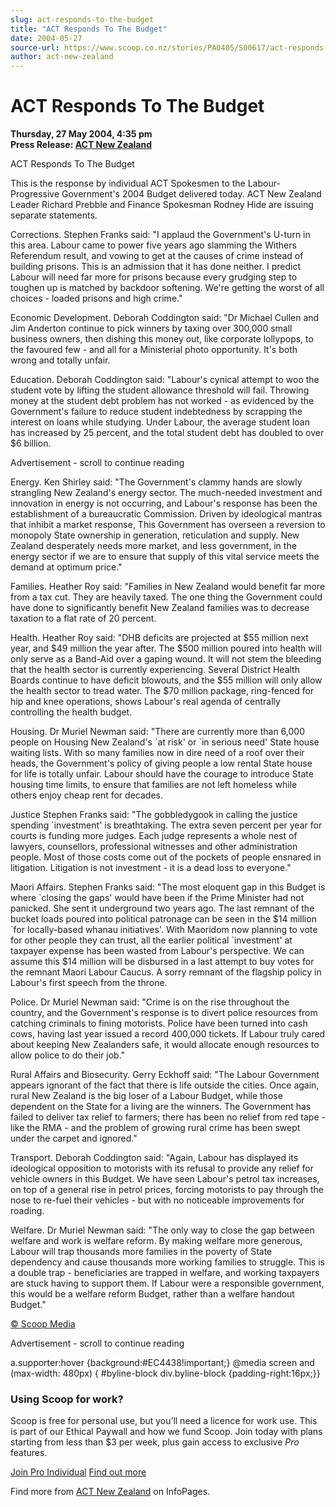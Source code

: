 ```yaml
---
slug: act-responds-to-the-budget
title: "ACT Responds To The Budget"
date: 2004-05-27
source-url: https://www.scoop.co.nz/stories/PA0405/S00617/act-responds-to-the-budget.htm
author: act-new-zealand
---
```

ACT Responds To The Budget
==========================

**Thursday, 27 May 2004, 4:35 pm**  
**Press Release: [ACT New Zealand](https://info.scoop.co.nz/ACT_New_Zealand)**

  
ACT Responds To The Budget

This is the response by individual ACT Spokesmen to the Labour-Progressive Government's 2004 Budget delivered today. ACT New Zealand Leader Richard Prebble and Finance Spokesman Rodney Hide are issuing separate statements.

Corrections. Stephen Franks said: \"I applaud the Government's U-turn in this area. Labour came to power five years ago slamming the Withers Referendum result, and vowing to get at the causes of crime instead of building prisons. This is an admission that it has done neither. I predict Labour will need far more for prisons because every grudging step to toughen up is matched by backdoor softening. We're getting the worst of all choices - loaded prisons and high crime."

Economic Development. Deborah Coddington said: "Dr Michael Cullen and Jim Anderton continue to pick winners by taxing over 300,000 small business owners, then dishing this money out, like corporate lollypops, to the favoured few - and all for a Ministerial photo opportunity. It's both wrong and totally unfair.

Education. Deborah Coddington said: "Labour's cynical attempt to woo the student vote by lifting the student allowance threshold will fail. Throwing money at the student debt problem has not worked - as evidenced by the Government's failure to reduce student indebtedness by scrapping the interest on loans while studying. Under Labour, the average student loan has increased by 25 percent, and the total student debt has doubled to over $6 billion.

Advertisement - scroll to continue reading





Energy. Ken Shirley said: "The Government's clammy hands are slowly strangling New Zealand's energy sector. The much-needed investment and innovation in energy is not occurring, and Labour's response has been the establishment of a bureaucratic Commission. Driven by ideological mantras that inhibit a market response, This Government has overseen a reversion to monopoly State ownership in generation, reticulation and supply. New Zealand desperately needs more market, and less government, in the energy sector if we are to ensure that supply of this vital service meets the demand at optimum price."

Families. Heather Roy said: "Families in New Zealand would benefit far more from a tax cut. They are heavily taxed. The one thing the Government could have done to significantly benefit New Zealand families was to decrease taxation to a flat rate of 20 percent.

Health. Heather Roy said: "DHB deficits are projected at $55 million next year, and $49 million the year after. The $500 million poured into health will only serve as a Band-Aid over a gaping wound. It will not stem the bleeding that the health sector is currently experiencing. Several District Health Boards continue to have deficit blowouts, and the $55 million will only allow the health sector to tread water. The $70 million package, ring-fenced for hip and knee operations, shows Labour's real agenda of centrally controlling the health budget.

Housing. Dr Muriel Newman said: "There are currently more than 6,000 people on Housing New Zealand's \`at risk' or \`in serious need' State house waiting lists. With so many families now in dire need of a roof over their heads, the Government's policy of giving people a low rental State house for life is totally unfair. Labour should have the courage to introduce State housing time limits, to ensure that families are not left homeless while others enjoy cheap rent for decades.

Justice Stephen Franks said: "The gobbledygook in calling the justice spending \`investment' is breathtaking. The extra seven percent per year for courts is funding more judges. Each judge represents a whole nest of lawyers, counsellors, professional witnesses and other administration people. Most of those costs come out of the pockets of people ensnared in litigation. Litigation is not investment - it is a dead loss to everyone."

Maori Affairs. Stephen Franks said: "The most eloquent gap in this Budget is where \`closing the gaps' would have been if the Prime Minister had not panicked. She sent it underground two years ago. The last remnant of the bucket loads poured into political patronage can be seen in the $14 million \`for locally-based whanau initiatives'. With Maoridom now planning to vote for other people they can trust, all the earlier political \`investment' at taxpayer expense has been wasted from Labour's perspective. We can assume this $14 million will be disbursed in a last attempt to buy votes for the remnant Maori Labour Caucus. A sorry remnant of the flagship policy in Labour's first speech from the throne.

Police. Dr Muriel Newman said: "Crime is on the rise throughout the country, and the Government's response is to divert police resources from catching criminals to fining motorists. Police have been turned into cash cows, having last year issued a record 400,000 tickets. If Labour truly cared about keeping New Zealanders safe, it would allocate enough resources to allow police to do their job."

Rural Affairs and Biosecurity. Gerry Eckhoff said: "The Labour Government appears ignorant of the fact that there is life outside the cities. Once again, rural New Zealand is the big loser of a Labour Budget, while those dependent on the State for a living are the winners. The Government has failed to deliver tax relief to farmers; there has been no relief from red tape - like the RMA - and the problem of growing rural crime has been swept under the carpet and ignored."

Transport. Deborah Coddington said: "Again, Labour has displayed its ideological opposition to motorists with its refusal to provide any relief for vehicle owners in this Budget. We have seen Labour's petrol tax increases, on top of a general rise in petrol prices, forcing motorists to pay through the nose to re-fuel their vehicles - but with no noticeable improvements for roading.

Welfare. Dr Muriel Newman said: "The only way to close the gap between welfare and work is welfare reform. By making welfare more generous, Labour will trap thousands more families in the poverty of State dependency and cause thousands more working families to struggle. This is a double trap - beneficiaries are trapped in welfare, and working taxpayers are stuck having to support them. If Labour were a responsible government, this would be a welfare reform Budget, rather than a welfare handout Budget."  

[© Scoop Media](http://www.scoop.co.nz/about/terms.html)  

Advertisement - scroll to continue reading



a.supporter:hover {background:#EC4438!important;} @media screen and (max-width: 480px) { #byline-block div.byline-block {padding-right:16px;}}

### Using Scoop for work?

Scoop is free for personal use, but you’ll need a licence for work use. This is part of our Ethical Paywall and how we fund Scoop. Join today with plans starting from less than $3 per week, plus gain access to exclusive _Pro_ features.  
  
[Join Pro Individual](https://pro.scoop.co.nz/Individual/?from=ProIn24) [Find out more](https://pro.scoop.co.nz/using-scoop-for-work/?from=ProIn24)

Find more from [ACT New Zealand](https://info.scoop.co.nz/ACT_New_Zealand) on InfoPages.